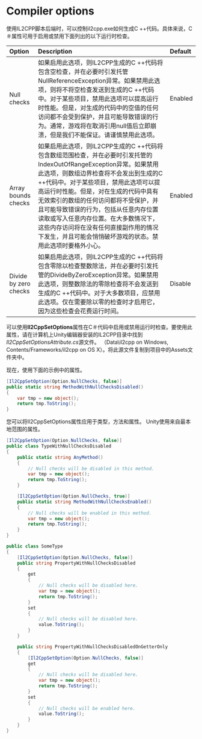 # Compiler options
使用IL2CPP脚本后端时，可以控制il2cpp.exe如何生成C ++代码。具体来说，C＃属性可用于启用或禁用下面列出的以下运行时检查。

|Option|Description|Default
|:---  |:----------|:----
|Null checks|如果启用此选项，则IL2CPP生成的C ++代码将包含空检查，并在必要时引发托管NullReferenceException异常。如果禁用此选项，则将不将空检查发送到生成的C ++代码中。对于某些项目，禁用此选项可以提高运行时性能。但是，对生成的代码中的空值的任何访问都不会受到保护，并且可能导致错误的行为。通常，游戏将在取消引用null值后立即崩溃，但是我们不能保证。请谨慎禁用此选项。|Enabled
|Array bounds checks|如果启用此选项，则IL2CPP生成的C ++代码将包含数组范围检查，并在必要时引发托管的IndexOutOfRangeException异常。如果禁用此选项，则数组边界检查将不会发出到生成的C ++代码中。对于某些项目，禁用此选项可以提高运行时性能。但是，对在生成的代码中具有无效索引的数组的任何访问都将不受保护，并且可能导致错误的行为，包括从任意内存位置读取或写入任意内存位置。在大多数情况下，这些内存访问将在没有任何直接副作用的情况下发生，并且可能会悄悄破坏游戏的状态。禁用此选项时要格外小心。|Enabled
|Divide by zero checks|如果启用此选项，则IL2CPP生成的C ++代码将包含零除以检查整数除法，并在必要时引发托管的DivideByZeroException异常。如果禁用此选项，则整数除法的零除检查将不会发送到生成的C ++代码中。对于大多数项目，应禁用此选项。仅在需要除以零的检查时才启用它，因为这些检查会花费运行时间。|Disable

可以使用**Il2CppSetOptions**属性在C＃代码中启用或禁用运行时检查。要使用此属性，请在计算机上Unity编辑器安装的IL2CPP目录中找到*Il2CppSetOptionsAttribute.cs*源文件。 （Data\il2cpp on Windows, Contents/Frameworks/il2cpp on OS X）。将此源文件复制到项目中的Assets文件夹中。

现在，使用下面的示例中的属性。
```cs
[Il2CppSetOption(Option.NullChecks, false)]
public static string MethodWithNullChecksDisabled()
{
    var tmp = new object();
    return tmp.ToString();
}
```
您可以将Il2CppSetOptions属性应用于类型，方法和属性。 Unity使用来自最本地范围的属性。
```cs
[Il2CppSetOption(Option.NullChecks, false)]
public class TypeWithNullChecksDisabled
{
    public static string AnyMethod()
    {
        // Null checks will be disabled in this method.
        var tmp = new object();
        return tmp.ToString();
    }

    [Il2CppSetOption(Option.NullChecks, true)]
    public static string MethodWithNullChecksEnabled()
    {
        // Null checks will be enabled in this method.
        var tmp = new object();
        return tmp.ToString();
    }
}
```

```cs
public class SomeType
{
    [Il2CppSetOption(Option.NullChecks, false)]
    public string PropertyWithNullChecksDisabled
    {
        get
        {
            // Null checks will be disabled here.
            var tmp = new object();
            return tmp.ToString();
        }
        set
        {
            // Null checks will be disabled here.
            value.ToString();
        }
    }

    public string PropertyWithNullChecksDisabledOnGetterOnly
    {
        [Il2CppSetOption(Option.NullChecks, false)]
        get
        {
            // Null checks will be disabled here.
            var tmp = new object();
            return tmp.ToString();
        }
        set
        {
            // Null checks will be enabled here.
            value.ToString();
        }
    }
}
```